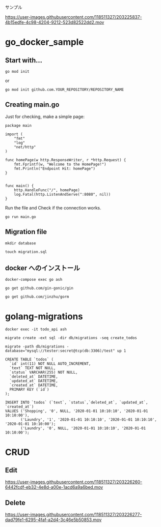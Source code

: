 サンプル

https://user-images.githubusercontent.com/118511327/203225837-4b15edfe-4c98-4204-9212-523d82522dd2.mov

# go_docker_sample

## Start with...
`go mod init`

or

`go mod init github.com.YOUR_REPOSITORY/REPOSITORY_NAME`


## Creating main.go
Just for checking, make a simple page:
```
package main

import (
	"fmt"
	"log"
	"net/http"
)

func homePage(w http.ResponseWriter, r *http.Request) {
	fmt.Fprintf(w, "Welcome to the HomePage!")
	fmt.Println("Endpoint Hit: homePage")
}


func main() {
	http.HandleFunc("/", homePage)
	log.Fatal(http.ListenAndServe(":8080", nil))
}
```

Run the file and Check if the connection works.
```
go run main.go
```

## Migration file

```
mkdir database
```
```
touch migration.sql
```


## docker へのインストール

```
docker-compose exec go ash
```

```
go get github.com/gin-gonic/gin
```

```
go get github.com/jinzhu/gorm
```


# golang-migrations

```
docker exec -it todo_api ash

migrate create -ext sql -dir db/migrations -seq create_todos

migrate -path db/migrations -database="mysql://tester:secret@tcp(db:3306)/test" up 1
```

```
CREATE TABLE `todos` (
  `id` int(11) NOT NULL AUTO_INCREMENT,
  `text` TEXT NOT NULL,
  `status` VARCHAR(255) NOT NULL,
  `deleted_at` DATETIME,
  `updated_at` DATETIME,
  `created_at` DATETIME,
  PRIMARY KEY (`id`)
);

INSERT INTO `todos` (`text`, `status`,`deleted_at`, `updated_at`, `created_at`)
VALUES ('Shopping', '0', NULL, '2020-01-01 10:10:10', '2020-01-01 10:10:00'),
       ('Laundry', '1', '2020-01-01 10:10:10', '2020-01-01 10:10:10', '2020-01-01 10:10:00');
       ('Laundry', '0', NULL, '2020-01-01 10:10:10', '2020-01-01 10:10:00');
```

# CRUD

## Edit
https://user-images.githubusercontent.com/118511327/203226260-6442fcdf-eb32-4e8d-a00e-1acd6a9a6bed.mov

## Delete
https://user-images.githubusercontent.com/118511327/203226277-dad79fe1-6295-4faf-a2d4-3c46e5b50853.mov


